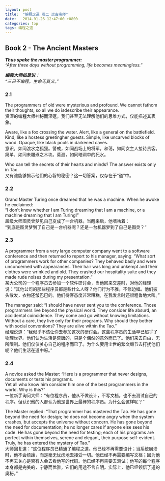 ```yaml
---
layout: post
title:  "编程之道 卷二 远古宗师"
date:   2014-01-26 12:47:00 +0800
categories: top
tags: 编程之道
---
```

## Book 2 - The Ancient Masters

***Thus spake the master programmer:**  
“After three days without programming, life becomes meaningless.”*

***编程大师如是说：**  
“三日不编程，生命无真义。”*

### 2.1

The programmers of old were mysterious and profound. We cannot fathom their thoughts, so all we do isdescribe their appearance.  
资深的编程大师神秘而深邃。我们甚至无法理解他们的思维方式，仅能描述其表象。

Aware, like a fox crossing the water. Alert, like a general on the battlefield. Kind, like a hostess greetingher guests. Simple, like uncarved blocks of wood. Opaque, like black pools in darkened caves.  
意识，如同渡水之狐狸。警戒，如同战场上的将军。和蔼，如同女主人接待贵客。简单，如同未雕琢之木块。莫测，如同暗洞中的死水。  

Who can tell the secrets of their hearts and minds? The answer exists only in Tao.  
又有谁能够揭示他们的心智的秘密？这一切答案，仅存在于“道”中。

### 2.2

Grand Master Turing once dreamed that he was a machine. When he awoke he exclaimed:  
“I don’t know whether I am Turing dreaming that I am a machine, or a machine dreaming that I am Turing!”  
超级大师图灵曾梦见自己变成了一台机器。当醒来后，他嘀咕着：  
“到底是图灵梦到了自己是一台机器呢？还是一台机器梦到了自己是图灵？”

### 2.3

A programmer from a very large computer company went to a software conference and then returned to report to his manager, saying: “What sort of programmers work for other companies? They behaved badly and were unconcerned with appearances. Their hair was long and unkempt and their clothes were wrinkled and old. They crashed our hospitality suite and they made rude noises during my presentation.”  
某大公司的一个程序员去参加一个软件研讨会，当他回来交差时，对他的经理说：“其他公司的那些程序员都是些什么人呀？他们行为不雅，不修边幅。他们披头散发，衣物还皱巴巴的。他们待客态度非常糟糕，在我发言时还很粗鲁地大叫。”

The manager said: “I should have never sent you to the conference. Those programmers live beyond the physical world. They consider life absurd, an accidental coincidence. They come and go without knowing limitations. Without a care, they live only for their programs. Why should they bother with social conventions? They are alive within the Tao.”  
经理说道：“我似乎不该让你去参加这次的研讨会。这些程序员的生活早已超乎了物理世界。他们认为生活是荒唐的，只是个偶然的意外而已了。他们来去自由，无所限制。他们仅仅关心自己的程序而已了。为什么要用尘世的繁文缛节去打扰他们呢？他们生活在道中呀。”

### 2.4

A novice asked the Master: “Here is a programmer that never designs, documents or tests his programs.  
Yet all who know him consider him one of the best programmers in the world. Why is this?”  
一位新手询问大师：“有位程序员，他从不做设计，不写文档，也不去测试自己的程序。但认识他的人都认为他是世界上最棒的程序员。为什么会这样呢？”

The Master replied: “That programmer has mastered the Tao. He has gone beyond the need for design; he does not become angry when the system crashes, but accepts the universe without concern. He has gone beyond the need for documentation; he no longer cares if anyone else sees his code. He has gone beyond the need for testing; each of his programs are perfect within themselves, serene and elegant, their purpose self-evident. Truly, he has entered the mystery of Tao.”  
大师回复道：“这位程序员已精通了编程之道。他已经不再需要设计；当系统崩溃时，他不会烦躁，而是毫无忧虑地去接受一切。他已经不再需要编写文档；因为他不再去关心是否有人会去看他写的代码。他已经不再需要去测试；他写的每个程序本身都是完美的，宁静而优雅，它们的用途不言自明。实际上，他已经领悟了道的奥秘。”
